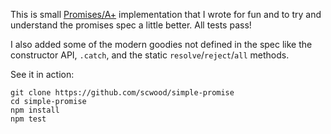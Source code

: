 This is small [Promises/A+](https://promisesaplus.com) implementation that I wrote for fun and to try and understand the promises spec a little better. All tests pass!

I also added some of the modern goodies not defined in the spec like the constructor API, `.catch`, and the static `resolve`/`reject`/`all` methods.

See it in action:

```
git clone https://github.com/scwood/simple-promise
cd simple-promise
npm install
npm test
```
